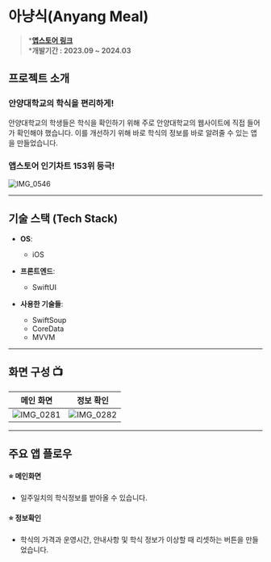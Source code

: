 # 아냥식(Anyang Meal)

> ***[앱스토어 링크](https://apps.apple.com/kr/app/%EC%95%84%EB%83%A5%EC%8B%9D/id6466650207)** <br>***개발기간 : 2023.09 ~ 2024.03**


## 프로젝트 소개
### **안양대학교의 학식을 편리하게!**
안양대학교의 학생들은 학식을 확인하기 위해 주로 안양대학교의 웹사이트에 직접 들어가 확인해야 했습니다.
이를 개선하기 위해 바로 학식의 정보를 바로 알려줄 수 있는 앱을 만들었습니다.

### 앱스토어 인기차트 153위 등극!
![IMG_0546](https://github.com/Oreo-Mcflurry/AnyangMeal/assets/96654328/57aea081-6d02-4a07-a06b-6b8cc0e16801)


---
## 기술 스택 (Tech Stack)

- **OS**: 
  - iOS
  
- **프론트엔드**: 
  - SwiftUI

- **사용한 기술들**:
  - SwiftSoup
  - CoreData
  - MVVM


---
## 화면 구성 📺
|메인 화면|정보 확인|
| :------------: | :------------: | 
|![IMG_0281](https://github.com/Oreo-Mcflurry/AnyangMeal/assets/96654328/fdff9a88-caf4-4034-a82d-3949e9ad7ce6)|![IMG_0282](https://github.com/Oreo-Mcflurry/AnyangMeal/assets/96654328/c2fd30c6-562c-4801-a840-dacff3c32f5b)|



---
## 주요 앱 플로우

#### ⭐️ 메인화면
- 일주일치의 학식정보를 받아올 수 있습니다.


#### ⭐️ 정보확인 
- 학식의 가격과 운영시간, 안내사항 및 학식 정보가 이상할 때 리셋하는 버튼을 만들었습니다.

